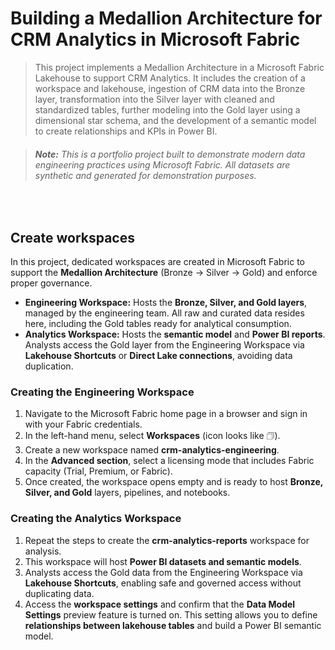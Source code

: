 # Building a Medallion Architecture for CRM Analytics in Microsoft Fabric

> This project implements a Medallion Architecture in a Microsoft Fabric Lakehouse to support CRM Analytics. It includes the creation of a workspace and lakehouse, ingestion of CRM data into the Bronze layer, transformation into the Silver layer with cleaned and standardized tables, further modeling into the Gold layer using a dimensional star schema, and the development of a semantic model to create relationships and KPIs in Power BI.

> ###### **Note:** This is a portfolio project built to demonstrate modern data engineering practices using Microsoft Fabric. All datasets are synthetic and generated for demonstration purposes.
<br>

## Create workspaces

In this project, dedicated workspaces are created in Microsoft Fabric to support the **Medallion Architecture** (Bronze → Silver → Gold) and enforce proper governance.
* **Engineering Workspace:** Hosts the **Bronze, Silver, and Gold layers**, managed by the engineering team. All raw and curated data resides here, including the Gold tables ready for analytical consumption.
* **Analytics Workspace:** Hosts the **semantic model** and **Power BI reports**. Analysts access the Gold layer from the Engineering Workspace via **Lakehouse Shortcuts** or **Direct Lake connections**, avoiding data duplication.

### Creating the Engineering Workspace

1. Navigate to the Microsoft Fabric home page in a browser and sign in with your Fabric credentials.
2. In the left-hand menu, select **Workspaces** (icon looks like 🗇).
3. Create a new workspace named **crm-analytics-engineering**.
4. In the **Advanced section**, select a licensing mode that includes Fabric capacity (Trial, Premium, or Fabric).
5. Once created, the workspace opens empty and is ready to host **Bronze, Silver, and Gold** layers, pipelines, and notebooks.

### Creating the Analytics Workspace

1. Repeat the steps to create the **crm-analytics-reports** workspace for analysis.
2. This workspace will host **Power BI datasets and semantic models**.
3. Analysts access the Gold data from the Engineering Workspace via **Lakehouse Shortcuts**, enabling safe and governed access without duplicating data.
4. Access the **workspace settings** and confirm that the **Data Model Settings** preview feature is turned on. This setting allows you to define **relationships between lakehouse tables** and build a Power BI semantic model.

